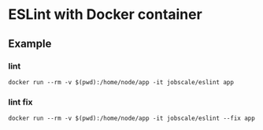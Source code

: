 # ESLint with Docker container

## Example

### lint

```
docker run --rm -v $(pwd):/home/node/app -it jobscale/eslint app
```

### lint fix

```
docker run --rm -v $(pwd):/home/node/app -it jobscale/eslint --fix app
```
